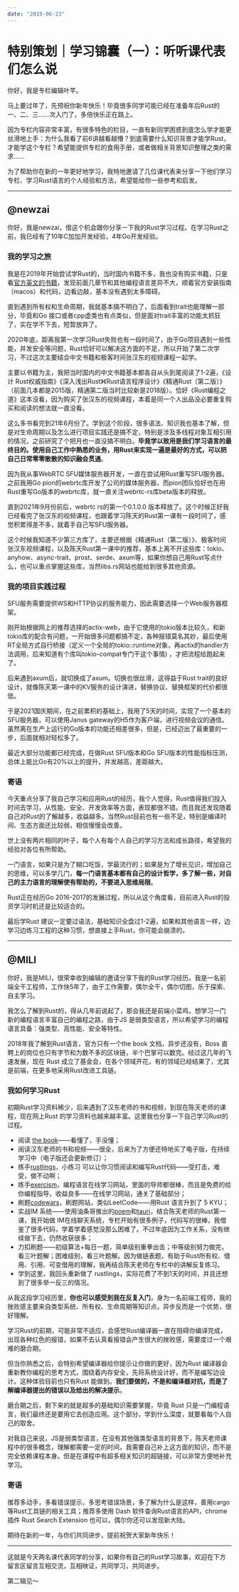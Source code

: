 ```yaml
---
date: "2019-06-23"
---  
```

      
# 特别策划｜学习锦囊（一）：听听课代表们怎么说
你好，我是专栏编辑叶芊。

马上要过年了，先预祝你新年快乐！毕竟很多同学可能已经在准备年后Rust的一、二、三……次入门了，多倍快乐正在路上。

因为专栏内容非常丰富，有很多特色的栏目，一直有新同学困惑到底怎么学才能更丝滑地上手：为什么我看了前6讲越看越懵？到底需要什么知识背景才能学Rust，才能学这个专栏？希望能提供专栏的食用手册，或者做相关背景知识整理之类的需求……

为了帮助你在新的一年更好地学习，我特地邀请了几位课代表来分享一下他们学习专栏、学习Rust语言的个人经验和方法，希望能给你一些参考和启发。

* * *

## \@newzai

你好，我是newzai，借这个机会跟你分享一下我的Rust学习过程。在学习Rust之前，我已经有了10年C加加开发经验，4年Go开发经验。

### 我的学习之旅

我是在2019年开始尝试学Rust的，当时国内书籍不多，我也没有购买书籍，只是看[官方英文的书籍](https://doc.rust-lang.org/book)，发现前面几章节和其他编程语言差异不大，顺着官方安装指南（macos）和代码，边看边敲，基本没有遇到太多障碍。

直到遇到所有权和生命周期，我就基本搞不明白了，后面看到trait也能理解一部分，毕竟和Go 接口或者cpp虚类也有点类似，但是面对trait丰富的功能太抓狂了，实在学不下去，短暂放弃了。

<!-- [[[read_end]]] -->

2020年底，距离我第一次学习Rust失败也有一段时间了，由于Go项目遇到一些性能，并发安全等问题，Rust恰好可以解决这方面的不足，所以开始了第二次学习，不过这次主要结合中文书籍和极客时间张汉东的视频课程一起学。

主要以书籍为主，我把当时国内的中文书籍基本都各自从头到尾阅读了1-2遍，《设计 Rust权威指南》《深入浅出Rust》《Rust语言程序设计》《精通Rust（第二版）》（前面几本都是2015版，精通第二版当时比较新是2018版）。恰好《Rust编程之道》这本没看，因为购买了张汉东的视频课程，本着是同一个人出品没必要重复购买和阅读的想法就一直没看。

这么多书看完到21年6月份了。学到这个阶段，很多语法、知识我也基本了解，但是对生命周期以及怎么进行项目实践还是搞不定，特别是涉及多线程对象互相引用的情况，之前研究了个把月也一直没搞不明白。**毕竟学以致用是我们学习语言的最终目的。使用自己工作中熟悉的业务，用Rust来实现一遍是最好的方式，可以把自己日常零零散散的知识融会贯通**。

因为我从事WebRTC SFU媒体服务器开发，一直在尝试用Rust重写SFU服务器。之前我用Go pion的webrtc库开发了公司的媒体服务器，而pion团队恰好也在用Rust重写Go版本的webrtc库，就一直关注webrtc-rs库beta版本的释放。

直到2021年9月份前后，webrtc rs的第一个0.1.0.0 版本释放了。这个时候正好我已经看完了张汉东的视频课程，也跟着学习陈天的Rust第一课有一段时间了，感觉积累得差不多，就着手自己写SFU服务器。

这个时候我知道不少第三方库了，主要还根据《精通Rust（第二版）》、极客时间张汉东视频课程，以及陈天Rust第一课中的推荐，基本上离不开这些库：tokio、anyhow、async-trait、prost、serde、axum等，如果你想自己用Rust写点什么，也可以重点掌握这些库，当然libs.rs网站也能给到很多其他资源。

### 我的项目实践过程

SFU服务需要提供WS和HTTP协议的服务能力，因此需要选择一个Web服务器框架。

刚开始根据网上的推荐选择的actix-web，由于它使用的tokio版本比较久，和新tokio库的配合有问题，一开始很多问题都搞不定，各种报错莫名其妙，最后使用RT全局方式自行桥接（定义一个全局的tokio::runtime对象，再actix的handler方法调用，后来知道有个库叫tokio-compat专门干这个事情\) ，才把流程给跑起来了。

后来遇到axum后，就切换成了axum。切换也很丝滑，这得益于Rust trait的良好设计，就像陈天第一课中的KV服务的设计演进，替换协议、替换框架的代价都很低。

于是2021国庆期间，在之前累积的基础上，我用了5天的时间，实现了一个基本的SFU服务器，可以使用Janus gateway的H5作为客户端，进行视频会议的通信。虽然离在生产上运行的Go版本的功能还相差很多，但是，已经迈出了最重要的一步，后面就相对轻松多了。

最近大部分功能都已经完成，在做Rust SFU版本和Go SFU版本的性能指标压测，总体上能比Go有20\%以上的提升，并发越高，差距越大。

### 寄语

今天重点分享了我自己学习和应用Rust的经历，我个人觉得，Rust值得我们投入时间去学习，从性能、安全、开发效率等方面，表现都很不错。而且我还发现随着自己对Rust的了解越多，收益越多。当然Rust目前也有一些不足，特别是编译时间、生态方面还比较弱，相信慢慢会改善。

世上没有两片相同的叶子，每个人有每个人自己的学习方法和成长路径，希望我的经验对各位有所帮助。

一门语言，如果只是为了糊口吃饭，学最流行的；如果是为了增长见识，增加自己的思维，可以多学几门，**每一门语言基本都有自己的设计哲学，多了解一些，对自己的主力语言的理解使有帮助的，不要进入思维局限**。

Rust正在经历Go 2016-2017的发展过程，所以从这个角度看，目前进入Rust的投资学习时机还是比较适合的。

最后学Rust 建议一定要过语法，基础知识全盘过1-2遍，如果和其他语言一样，边学习边练习工程的这种习惯，想直接上手Rust，你可能会崩溃的。

* * *

## \@MILI

你好，我是MILI，很荣幸收到编辑的邀请分享下我的Rust学习经历。我是一名前端全干工程师，工作快5年了，由于工作需要，偶尔全干，偶尔切图，乐于探索、自主学习。

我怎么了解到Rust的，得从几年前说起了，那会我还是前端小菜鸡，想学习一门新的编程语言丰富自己的编程之路，由于JS 是弱类型语言，所以希望学习的编程语言具备：强类型、高性能、安全等特性。

2018年我了解到Rust语言，官方只有一个the book 文档，异步还没有，Boss 直聘上的岗位也只有字节和为数不多的区块链，半个巴掌可以数完。经过这几年的飞速发展，现在 Rust 成立了基金会，在各个领域开花，有的领域已经结果了，尤其是前端，在更多地采用Rust改进工具链。

### 我如何学习Rust

初期Rust学习资料稀少，后来遇到了汉东老师的书和视频，到现在陈天老师的课程，现在网上Rust 的学习资料也越来越丰富。这里我也分享一下自己学习Rust的过程。

* 阅读 [the book](https://kaisery.github.io/trpl-zh-cn)——看懂了，手没懂；
* 阅读汉东老师的书和视频——很全，后来为了方便还特地买了电子版，在持续学习中（电子版还会更新修订）；
* 练手[rustlings](https://github.com/rust-lang/rustlings)，小练习 可以让你习惯阅读和编写Rust代码——受打击，难受，做不动啊；
* 练手[exercism](https://exercism.org)，编程语言在线学习网站，里面的导师都很棒，而且是免费的给你编程指导，收益良多——在线学习网站，通关了基础部分；
* 刷题[codewars](https://www.codewars.com)，刷题网站，类似LeetCode——用Rust 语言升到了 5 KYU；
* 实战IM 系统——使用油条哥推出的[poem](https://github.com/poem-web/poem)和[tauri](https://tauri.studio)，结合陈天老师的Rust第一课，我开始做 IM在线聊天系统，专栏开始有很多例子，代码写的很棒，我借鉴了很多代码，学着学着感觉没那么困难了。不过年底因为工作关系，没有继续做下去，仍然收获很多；
* 力扣刷题——初级算法+每日一题，简单级别重拳出击；中等级别努力做完，看三叶题解；困难级别，看三叶题解。因为做链表题，有助于Rust所有权、借用、引用、可变借用的理解，我再结合陈天老师在专栏中的讲解反复练习。
* 学到这里，我回头重新做了 rustlings，实际花费了不到1天的时间，并且还想到了很多举一反三的情况。

从我这段学习经历里，**你也可以感受到我在反复入门**，身为一名前端工程师，我的挫败感主要来自类型系统、所有权、生命周期等知识点，异步反而是一个优势，很好理解。

学习Rust的前期，可能非常不适应，会感觉Rust编译器一直在阻碍你编译完成，出现各种红色的报错，如果不去认真看报错会产生很大的挫败感，需要度过一个艰难的磨合期。

但当你熟悉之后，会特别希望编译器给你提示让你做的更好，因为Rust 编译器会重新教你编程的思考方式，围绕着内存安全，先将系统设计好，而不是编写边设计。这种体验目前也只有Rust 能做到。**我们要做的，不是和编译器对抗，而是了解编译器提出的错误以及给出的解决提示**。

磨合期之后，剩下来的就是超多的基础知识需要掌握，毕竟 Rust 只是一门编程语言，我们最终还是要用它去创造应用。这个部分，学到什么深度，就要看每个人自己的取舍。

对我自己来说，JS是弱类型语言，在没有其他强类型语言的背景下，陈天老师课程中的很多概念，理解都需要一定的时间，我需要自己补上这方面的知识，而不是完全依赖课程本身。但是在课程中有超多相关知识的超链接，可以非常方便地补充学习。

### 寄语

推荐多动手，多看错误提示，多思考错误场景，多了解为什么是这样，善用cargo 等Rust工具链的相关工具；推荐多使用 Dash 软件查询Rust语言的API，chrome插件 Rust Search Extension 也可以，偶尔你还可以发现新大陆。

期待在新的一年，与你们共同进步，提前祝贺大家新年快乐！

* * *

这就是今天两名课代表同学的分享，如果你有自己的Rust学习故事，欢迎在下方留言区留言互相交流，互相映证，共同学习，共同进步。

第二辑见～